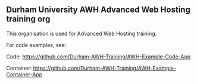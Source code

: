 ## Durham University AWH Advanced Web Hosting training org

This organisation is used for Advanced Web Hosting training.

For code examples, see:

Code: https://github.com/Durham-AWH-Training/AWH-Example-Code-App

Container: https://github.com/Durham-AWH-Training/AWH-Example-Container-App

<!--

**Here are some ideas to get you started:**

🙋‍♀️ A short introduction - what is your organization all about?
🌈 Contribution guidelines - how can the community get involved?
👩‍💻 Useful resources - where can the community find your docs? Is there anything else the community should know?
🍿 Fun facts - what does your team eat for breakfast?
🧙 Remember, you can do mighty things with the power of [Markdown](https://docs.github.com/github/writing-on-github/getting-started-with-writing-and-formatting-on-github/basic-writing-and-formatting-syntax)
-->
